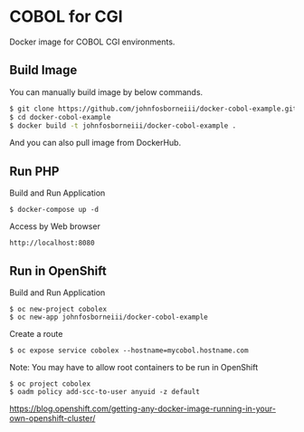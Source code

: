COBOL for CGI
===============

Docker image for COBOL CGI environments.

Build Image
---------------

You can manually build image by below commands.

```bash
$ git clone https://github.com/johnfosborneiii/docker-cobol-example.git
$ cd docker-cobol-example
$ docker build -t johnfosborneiii/docker-cobol-example .
```

And you can also pull image from DockerHub.

Run PHP
---------------

Build and Run Application
```
$ docker-compose up -d
```

Access by Web browser

```
http://localhost:8080
```
Run in OpenShift
---------------

Build and Run Application
```
$ oc new-project cobolex
$ oc new-app johnfosborneiii/docker-cobol-example 
```

Create a route
```
$ oc expose service cobolex --hostname=mycobol.hostname.com
```

Note: You may have to allow root containers to be run in OpenShift
```
$ oc project cobolex
$ oadm policy add-scc-to-user anyuid -z default 
```
https://blog.openshift.com/getting-any-docker-image-running-in-your-own-openshift-cluster/

